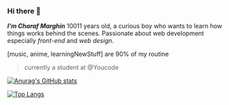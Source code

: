 ### Hi there 👋

***I'm Charaf Marghin*** 10011 years old, a curious boy who wants to learn how things works behind the scenes. Passionate about web development especially _front-end_ and _web design_.

[music, anime, learningNewStuff] are 90% of my routine

> currently a student at @Youcode


[![Anurag's GitHub stats](https://github-readme-stats.vercel.app/api?username=CH4R4F&show_icons=true&theme=prussian)](https://github.com/anuraghazra/github-readme-stats)


[![Top Langs](https://github-readme-stats.vercel.app/api/top-langs/?username=CH4R4F&theme=prussian&layout=compact)](https://github.com/anuraghazra/github-readme-stats)

